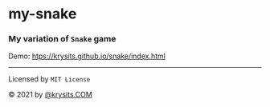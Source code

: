 # my-snake
### My variation of `Snake` game

Demo: [htps://krysits.github.io/snake/index.html](https://0k.lv/snake)

---
Licensed by `MIT License`

&copy; 2021 by [@krysits.COM](https://0k.lv/krysits)
